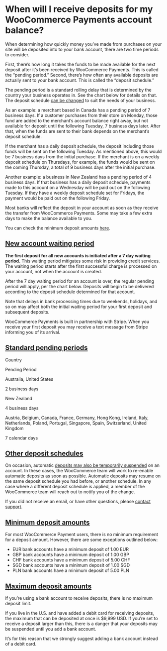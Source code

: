 # When will I receive deposits for my WooCommerce Payments account balance?

When determining how quickly money you’ve made from purchases on your site will be deposited into to your bank account, there are two time periods to consider.

First, there’s how long it takes the funds to be made available for the next deposit after it’s been received by WooCommerce Payments. This is called the “pending period.” Second, there’s how often any available deposits are actually sent to your bank account. This is called the “deposit schedule.”

The pending period is a standard rolling delay that is determined by the country your business operates in. See the chart below for details on that. The deposit schedule [can be changed](https://woocommerce.com/document/payments/faq/how-do-i-change-my-deposit-schedule-with-woocommerce-payments/#section-2) to suit the needs of your business.

As an example: a merchant based in Canada has a pending period of 7 business days. If a customer purchases from their store on Monday, those fund are added to the merchant’s account balance right away, but not available for deposit until the following Tuesday, 7 business days later. After that, when the funds are sent to their bank depends on the merchant’s deposit schedule.  
  
If the merchant has a daily deposit schedule, the deposit including those funds will be sent on the following Tuesday. As mentioned above, this would be 7 business days from the initial purchase. If the merchant is on a weekly deposit schedule on Thursdays, for example, the funds would be sent on the coming Thursday, a total of 9 business days after the initial purchase.  
  
Another example: a business in New Zealand has a pending period of 4 business days. If that business has a daily deposit schedule, payments made to this account on a Wednesday will be paid out on the following Tuesday. If they have a weekly deposit schedule set for Fridays, the payment would be paid out on the following Friday.

Most banks will reflect the deposit in your account as soon as they receive the transfer from WooCommerce Payments. Some may take a few extra days to make the balance available to you.

You can check the minimum deposit amounts [here](https://woocommerce.com/document/payments/faq/deposit-schedule/#section-4).

## [New account waiting period](#section-1)

**The first deposit for all new accounts is initiated after a 7 day waiting period.** This waiting period mitigates some risk in providing credit services. The waiting period starts after the first successful charge is processed on your account, not when the account is created.

After the 7 day waiting period for an account is over, the regular pending period will apply, per the chart below. Deposits will begin to be delivered according to the deposit schedule determined for that account.

Note that delays in bank processing times due to weekends, holidays, and so on may affect both the initial waiting period for your first deposit and subsequent deposits.

WooCommerce Payments is built in partnership with Stripe. When you receive your first deposit you may receive a text message from Stripe informing you of its arrival.

## [Standard pending periods](#section-2)

Country

Pending Period

Australia, United States

2 business days

New Zealand

4 business days

Austria, Belgium, Canada, France, Germany, Hong Kong, Ireland, Italy, Netherlands, Poland, Portugal, Singapore, Spain, Switzerland, United Kingdom

7 calendar days

## [Other deposit schedules](#section-3)

On occasion, automatic [deposits may also be temporarily suspended](https://woocommerce.com/document/payments/faq/deposits-suspended/) on an account. In these cases, the WooCommerce team will work to re-enable automatic deposits as soon as possible. Automatic deposits may resume on the same deposit schedule you had before, or another schedule. In any case where a different deposit schedule is applied, a member of the WooCommerce team will reach out to notify you of the change.

If you did not receive an email, or have other questions, please [contact support](https://woocommerce.com/my-account/create-a-ticket/).

## [Minimum deposit amounts](#minimum-deposit-amounts)

For most WooCommerce Payment users, there is no minimum requirement for a deposit amount. However, there are some exceptions outlined below:

*   EUR bank accounts have a minimum deposit of 1.00 EUR
*   GBP bank accounts have a minimum deposit of 1.00 GBP
*   CHF bank accounts have a minimum deposit of 5.00 CHF
*   SGD bank accounts have a minimum deposit of 1.00 SGD
*   PLN bank accounts have a minimum deposit of 5.00 PLN

## [Maximum deposit amounts](#maximum-deposit-amounts)

If you’re using a bank account to receive deposits, there is no maximum deposit limit.

If you live in the U.S. and have added a debit card for receiving deposits, the maximum that can be deposited at once is $9,999 USD. If you’re set to receive a deposit larger than this, there is a danger that your deposits may be suspended until you add a bank account.

It’s for this reason that we strongly suggest adding a bank account instead of a debit card.